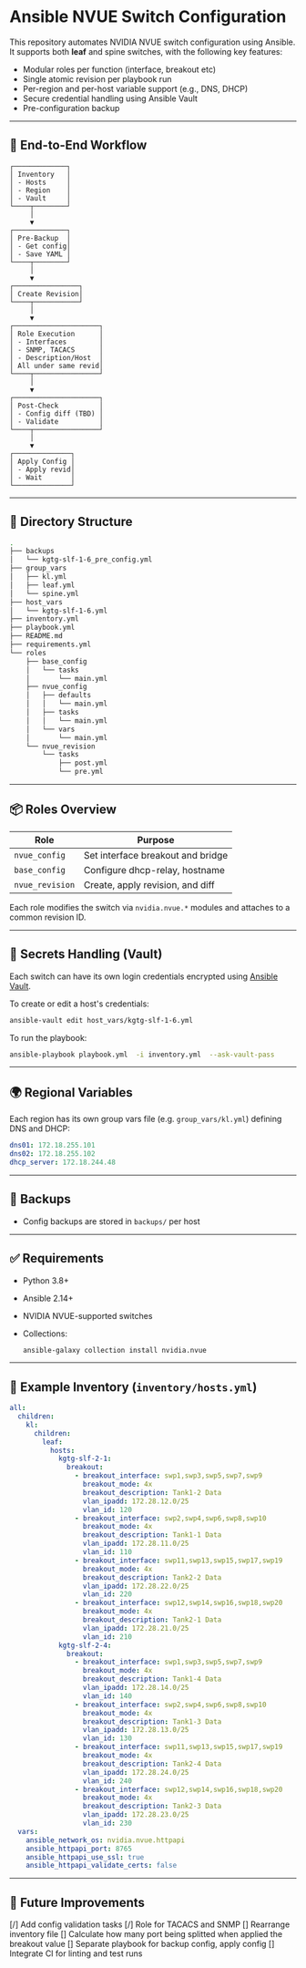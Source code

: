 # Ansible NVUE Switch Configuration

This repository automates NVIDIA NVUE switch configuration using Ansible. It supports both **leaf** and spine switches, with the following key features:

- Modular roles per function (interface, breakout etc)
- Single atomic revision per playbook run
- Per-region and per-host variable support (e.g., DNS, DHCP)
- Secure credential handling using Ansible Vault
- Pre-configuration backup

---

## 🔄 End-to-End Workflow

```plaintext
┌─────────────┐
│ Inventory   │
│ - Hosts     │
│ - Region    │
│ - Vault     │
└────┬────────┘
     │
     ▼
┌─────────────┐
│ Pre-Backup  │
│ - Get config│
│ - Save YAML │
└────┬────────┘
     │
     ▼
┌────────────────┐
│ Create Revision│
└────┬───────────┘
     │
     ▼
┌─────────────────────┐
│ Role Execution      │
│ - Interfaces        │
│ - SNMP, TACACS      │
│ - Description/Host  │
│ All under same revid│
└────┬────────────────┘
     │
     ▼
┌─────────────────────┐
│ Post-Check          │
│ - Config diff (TBD) │
│ - Validate          │
└────┬────────────────┘
     │
     ▼
┌──────────────┐
│ Apply Config │
│ - Apply revid│
│ - Wait       │
└──────────────┘
```

---

## 🔧 Directory Structure

```bash
.
├── backups
│   └── kgtg-slf-1-6_pre_config.yml
├── group_vars
│   ├── kl.yml
│   ├── leaf.yml
│   └── spine.yml
├── host_vars
│   └── kgtg-slf-1-6.yml
├── inventory.yml
├── playbook.yml
├── README.md
├── requirements.yml
└── roles
    ├── base_config
    │   └── tasks
    │       └── main.yml
    ├── nvue_config
    │   ├── defaults
    │   │   └── main.yml
    │   ├── tasks
    │   │   └── main.yml
    │   └── vars
    │       └── main.yml
    └── nvue_revision
        └── tasks
            ├── post.yml
            └── pre.yml

```

---

## 📦 Roles Overview

| Role            | Purpose                           |
| --------------- | --------------------------------- |
| `nvue_config`   | Set interface breakout and bridge |
| `base_config`   | Configure dhcp-relay, hostname    |
| `nvue_revision` | Create, apply revision, and diff  |

Each role modifies the switch via `nvidia.nvue.*` modules and attaches to a common revision ID.

---

## 🔐 Secrets Handling (Vault)

Each switch can have its own login credentials encrypted using [Ansible Vault](https://docs.ansible.com/ansible/latest/vault_guide/index.html).

To create or edit a host's credentials:

```bash
ansible-vault edit host_vars/kgtg-slf-1-6.yml
```

To run the playbook:

```bash
ansible-playbook playbook.yml  -i inventory.yml  --ask-vault-pass
```

---

## 🌍 Regional Variables

Each region has its own group vars file (e.g. `group_vars/kl.yml`) defining DNS and DHCP:

```yaml
dns01: 172.18.255.101
dns02: 172.18.255.102
dhcp_server: 172.18.244.48
```

---

<!-- ## ▶️ How to Run -->
<!---->
<!-- 1. Backup current config: -->
<!---->
<!-- ```bash -->
<!-- ansible-playbook playbooks/pre.yml -->
<!-- ``` -->
<!---->
<!-- 2. Apply configuration (all roles under one revision): -->
<!---->
<!-- ```bash -->
<!-- ansible-playbook playbooks/site.yml -->
<!-- ``` -->
<!---->
<!-- 3. Apply the revision and show changes: -->
<!---->
<!-- ```bash -->
<!-- ansible-playbook playbooks/post.yml -->
<!-- ``` -->
<!---->
<!-- --- -->

## 📁 Backups

- Config backups are stored in `backups/` per host

---

## ✅ Requirements

- Python 3.8+
- Ansible 2.14+
- NVIDIA NVUE-supported switches
- Collections:

  ```bash
  ansible-galaxy collection install nvidia.nvue
  ```

---

## 🔄 Example Inventory (`inventory/hosts.yml`)

```yaml
all:
  children:
    kl:
      children:
        leaf:
          hosts:
            kgtg-slf-2-1:
              breakout:
                - breakout_interface: swp1,swp3,swp5,swp7,swp9
                  breakout_mode: 4x
                  breakout_description: Tank1-2 Data
                  vlan_ipadd: 172.28.12.0/25
                  vlan_id: 120
                - breakout_interface: swp2,swp4,swp6,swp8,swp10
                  breakout_mode: 4x
                  breakout_description: Tank1-1 Data
                  vlan_ipadd: 172.28.11.0/25
                  vlan_id: 110
                - breakout_interface: swp11,swp13,swp15,swp17,swp19
                  breakout_mode: 4x
                  breakout_description: Tank2-2 Data
                  vlan_ipadd: 172.28.22.0/25
                  vlan_id: 220
                - breakout_interface: swp12,swp14,swp16,swp18,swp20
                  breakout_mode: 4x
                  breakout_description: Tank2-1 Data
                  vlan_ipadd: 172.28.21.0/25
                  vlan_id: 210
            kgtg-slf-2-4:
              breakout:
                - breakout_interface: swp1,swp3,swp5,swp7,swp9
                  breakout_mode: 4x
                  breakout_description: Tank1-4 Data
                  vlan_ipadd: 172.28.14.0/25
                  vlan_id: 140
                - breakout_interface: swp2,swp4,swp6,swp8,swp10
                  breakout_mode: 4x
                  breakout_description: Tank1-3 Data
                  vlan_ipadd: 172.28.13.0/25
                  vlan_id: 130
                - breakout_interface: swp11,swp13,swp15,swp17,swp19
                  breakout_mode: 4x
                  breakout_description: Tank2-4 Data
                  vlan_ipadd: 172.28.24.0/25
                  vlan_id: 240
                - breakout_interface: swp12,swp14,swp16,swp18,swp20
                  breakout_mode: 4x
                  breakout_description: Tank2-3 Data
                  vlan_ipadd: 172.28.23.0/25
                  vlan_id: 230
  vars:
    ansible_network_os: nvidia.nvue.httpapi
    ansible_httpapi_port: 8765
    ansible_httpapi_use_ssl: true
    ansible_httpapi_validate_certs: false
```

---

## 🧩 Future Improvements

[/] Add config validation tasks
[/] Role for TACACS and SNMP
[] Rearrange inventory file
[] Calculate how many port being splitted when applied the breakout value
[] Separate playbook for backup config, apply config
[] Integrate CI for linting and test runs

